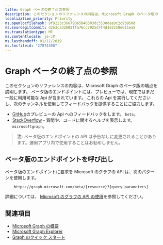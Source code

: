 ```yaml
---
title: Graph ベータの終了点の参照
description: このセクションのリファレンスの内容は、Microsoft Graph のベータ版の端点を説明します。 ベータ版のエンドポイントには、プレビューでは、現在ではまだ一般に利用可能な Api が含まれています。 これらの Api を実行してくださいし、次のチャンネルを使用してフィードバックを提供することにご協力します。
localization_priority: Priority
ms.openlocfilehash: 9f9223c36679865b40303dc3530dee9c2c93950d
ms.sourcegitcommit: d2b3ca32602ffa76cc7925d7f4d1e2258e611ea5
ms.translationtype: MT
ms.contentlocale: ja-JP
ms.lasthandoff: 01/11/2019
ms.locfileid: "27874306"
---
```

# <a name="microsoft-graph-beta-endpoint-reference"></a>Graph ベータの終了点の参照

このセクションのリファレンスの内容は、Microsoft Graph のベータ版の端点を説明します。 ベータ版のエンドポイントには、プレビューでは、現在ではまだ一般に利用可能な Api が含まれています。 これらの Api を実行してくださいし、次のチャンネルを使用してフィードバックを提供することにご協力します。

- [GitHub](https://github.com/OfficeDev/microsoft-graph-docs/issues)のプレビューの Api へのフィードバックをします。 `beta`。
- [StackOverflow](https://stackoverflow.com/questions/tagged/microsoftgraph) - 質問や、コードに関するヘルプを表示します。 `microsoftgraph`。

> **注:** ベータ版のエンドポイントの API は予告なしに変更されることがあります。運用アプリ内で使用することはお勧めしません。 

## <a name="call-the-beta-endpoint"></a>ベータ版のエンドポイントを呼び出し

ベータ版のエンドポイントに要求を Microsoft のグラフの API は、次のパターンを使用します。

```
    https://graph.microsoft.com/beta/{resource}?[query_parameters]
```

詳細については、 [Microsoft のグラフの API の使用](/graph/use-the-api)を参照してください。

## <a name="see-also"></a>関連項目

- [Microsoft Graph の概要](/graph/overview)
- [Microsoft Graph Explorer](https://developer.microsoft.com/graph/graph-explorer)
- [Graph のクイック スタート](https://developer.microsoft.com/graph/quick-start)

